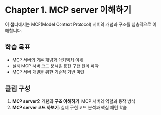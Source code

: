 # Chapter 1. MCP server 이해하기

이 챕터에서는 MCP(Model Context Protocol) 서버의 개념과 구조를 심층적으로 이해합니다.

## 학습 목표
- MCP 서버의 기본 개념과 아키텍처 이해
- 실제 MCP 서버 코드 분석을 통한 구현 원리 파악
- MCP 서버 개발을 위한 기술적 기반 마련

## 클립 구성
1. **MCP server의 개념과 구조 이해하기**: MCP 서버의 역할과 동작 방식
2. **MCP server 코드 까보기**: 실제 구현 코드 분석과 핵심 패턴 학습
